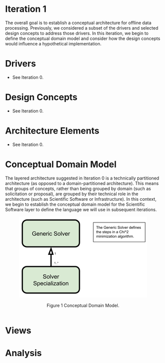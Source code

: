 # Iteration 1
The overall goal is to establish a conceptual architecture for offline data processing. Previously, we considered a subset of the drivers and selected design concepts to address those drivers. In this iteration, we begin to define the conceptual domain model and consider how the design concepts would influence a hypothetical implementation. 

# Drivers
* See Iteration 0.

# Design Concepts
* See Iteration 0.

# Architecture Elements
* See Iteration 0. 

# Conceptual Domain Model
The layered architecture suggested in Iteration 0 is a technically partitioned architecture (as opposed to a domain-partitioned architecture). This means that groups of concepts, rather than being grouped by domain (such as solicitation or proposal), are grouped by their technical role in the architecture (such as Scientific Software or Infrastructure). In this context, we begin to establish the conceptual domain model for the Scientific Software layer to define the language we will use in subsequent iterations.

<p align="center">
  <img src="https://github.com/whiteheaddmark/ngData-Architecture/blob/master/images/Conceptual-Domain-Model.png?raw=true">
</p>

<div align="center">Figure 1 Conceptual Domain Model.</div>
</br>

# Views

# Analysis


